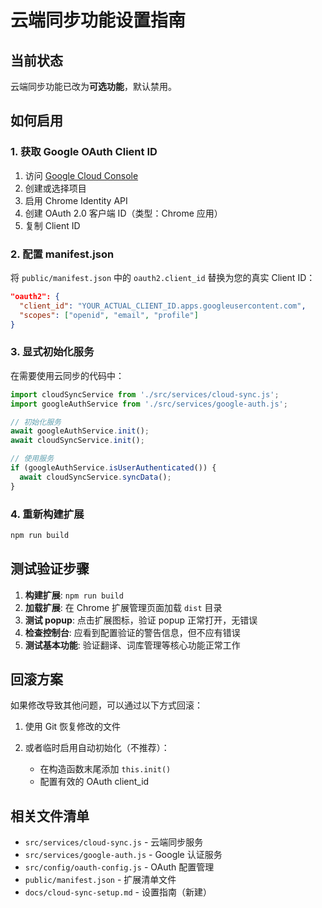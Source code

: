 # 云端同步功能设置指南

## 当前状态
云端同步功能已改为**可选功能**，默认禁用。

## 如何启用

### 1. 获取 Google OAuth Client ID
1. 访问 [Google Cloud Console](https://console.cloud.google.com/)
2. 创建或选择项目
3. 启用 Chrome Identity API
4. 创建 OAuth 2.0 客户端 ID（类型：Chrome 应用）
5. 复制 Client ID

### 2. 配置 manifest.json
将 `public/manifest.json` 中的 `oauth2.client_id` 替换为您的真实 Client ID：

```json
"oauth2": {
  "client_id": "YOUR_ACTUAL_CLIENT_ID.apps.googleusercontent.com",
  "scopes": ["openid", "email", "profile"]
}
```

### 3. 显式初始化服务
在需要使用云同步的代码中：

```javascript
import cloudSyncService from './src/services/cloud-sync.js';
import googleAuthService from './src/services/google-auth.js';

// 初始化服务
await googleAuthService.init();
await cloudSyncService.init();

// 使用服务
if (googleAuthService.isUserAuthenticated()) {
  await cloudSyncService.syncData();
}
```

### 4. 重新构建扩展
```bash
npm run build
```

## 测试验证步骤

1. **构建扩展**: `npm run build`
2. **加载扩展**: 在 Chrome 扩展管理页面加载 `dist` 目录
3. **测试 popup**: 点击扩展图标，验证 popup 正常打开，无错误
4. **检查控制台**: 应看到配置验证的警告信息，但不应有错误
5. **测试基本功能**: 验证翻译、词库管理等核心功能正常工作

## 回滚方案

如果修改导致其他问题，可以通过以下方式回滚：

1. 使用 Git 恢复修改的文件
2. 或者临时启用自动初始化（不推荐）：

   - 在构造函数末尾添加 `this.init()`
   - 配置有效的 OAuth client_id

## 相关文件清单

- `src/services/cloud-sync.js` - 云端同步服务
- `src/services/google-auth.js` - Google 认证服务  
- `src/config/oauth-config.js` - OAuth 配置管理
- `public/manifest.json` - 扩展清单文件
- `docs/cloud-sync-setup.md` - 设置指南（新建）
